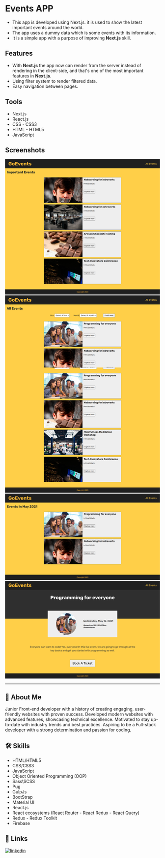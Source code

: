 # Events APP

- This app is developed using Next.js. it is used to show the latest important events around the world.
- The app uses a dummy data which is some events with its information.
- It is a simple app with a purpose of improving **Next.js** skill.

## Features

- With **Next.js** the app now can render from the server instead of rendering in the client-side, and that's one of the most important features in **Next.js**.
- Using filter system to render filtered data.
- Easy navigation between pages.

## Tools

- Next.js
- React.js
- CSS - CSS3
- HTML - HTML5
- JavaScript

## Screenshots

![home](./screenshots/home.png)
![events](./screenshots/events.png)
![filtered events](./screenshots/filtered%20events.png)
![event](./screenshots/event%20page.png)

---

## 🚀 About Me

Junior Front-end developer with a history of creating engaging, user-friendly websites with proven success. Developed modern websites with advanced features, showcasing technical excellence. Motivated to stay up-to-date with industry trends and best practices. Aspiring to be a Full-stack developer with a strong determination and passion for coding.

## 🛠 Skills

- HTML/HTML5
- CSS/CSS3
- JavaScript
- Object Oriented Programming (OOP)
- Sass\SCSS
- Pug
- GulpJs
- BootStrap
- Material UI
- React.js
- React ecosystems (React Router - React Redux - React Query)
- Redux - Redux Toolkit
- Firebase

## 🔗 Links

[![linkedin](https://img.shields.io/badge/linkedin-0A66C2?style=for-the-badge&logo=linkedin&logoColor=white)](https://www.linkedin.com/in/abdulrahmanismael/)
